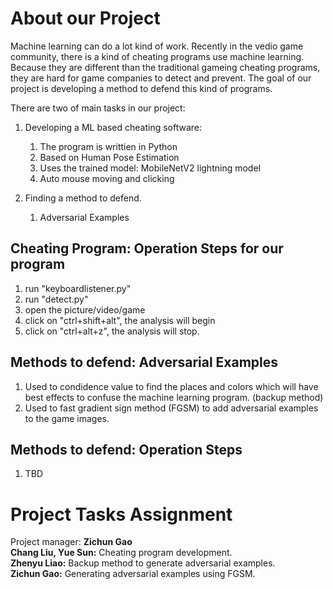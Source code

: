 # About our Project
Machine learning can do a lot kind of work. Recently in the vedio game community, there is a kind of cheating programs use machine learning. Because they are different than the traditional gameing cheating programs, they are hard for game companies to detect and prevent. The goal of our project is developing a method to defend this kind of programs. 

There are two of main tasks in our project: 
1. Developing a ML based cheating software: 
    1) The program is writtien in Python
    2) Based on Human Pose Estimation
    3) Uses the trained model: MobileNetV2 lightning model
    4) Auto mouse moving and clicking

2. Finding a method to defend.  
    1) Adversarial Examples

## Cheating Program: Operation Steps for our program 
1. run "keyboardlistener.py"
2. run "detect.py"
3. open the picture/video/game
4. click on "ctrl+shift+alt", the analysis will begin
5. click on "ctrl+alt+z", the analysis will stop.

## Methods to defend: Adversarial Examples 
1. Used to condidence value to find the places and colors which will have best effects to confuse the machine learning program. (backup method)
2. Used to fast gradient sign method (FGSM) to add adversarial examples to the game images. 

## Methods to defend: Operation Steps
1. TBD

# Project Tasks Assignment
Project manager: **Zichun Gao**     
**Chang Liu, Yue Sun:** Cheating program development.   
**Zhenyu Liao:** Backup method to generate adversarial examples.    
**Zichun Gao:** Generating adversarial examples using FGSM.     
